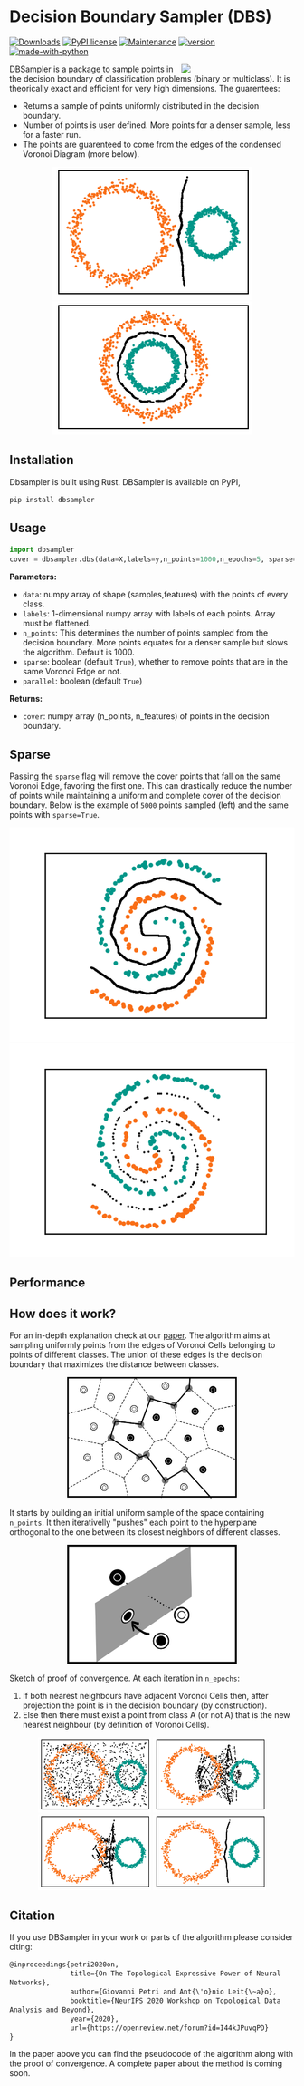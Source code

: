 # Decision Boundary Sampler (DBS)

[![Downloads](https://pepy.tech/badge/dbsampler)](https://pepy.tech/project/dbsampler) [![PyPI license](https://img.shields.io/pypi/l/ansicolortags.svg)](https://github.com/Antonio-Leitao/dbsampler/blob/main/LICENSE) [![Maintenance](https://img.shields.io/badge/Maintained%3F-yes-03a80e.svg)](https://github.com/Antonio-Leitao) [![version ](https://img.shields.io/badge/release-0.0.1-blue.svg)](https://pypi.org/project/dbsampler/) [![made-with-python](https://img.shields.io/badge/Made%20with-Rust-000000.svg)](https://www.python.org/)

<img src='assets/logo.png' width='200px' align="right" style="float:right;margin-left:10pt"></img>

DBSampler is a package to sample points in the decision boundary of  classification problems (binary or multiclass). It is theorically exact and efficient for very high dimensions. The guarentees:

  - Returns a sample of points uniformly distributed in the decision boundary.
  - Number of points is user defined. More points for a denser sample, less for a faster run.
  - The points are guarenteed to come from the edges of the condensed Voronoi Diagram (more below).
<p align="center">
  <img src="images/linear.png"/>
  <img src="images/concentric.png"/>
</p>

## Installation
Dbsampler is built using Rust.
DBSampler is available on PyPI,

```sh
pip install dbsampler
```

## Usage
```python
import dbsampler
cover = dbsampler.dbs(data=X,labels=y,n_points=1000,n_epochs=5, sparse=True, parallel=True) 
```
**Parameters:**
-  ``data``: numpy array of shape (samples,features) with the points of every class.
 -  ``labels``: 1-dimensional numpy array with labels of each points. Array must be flattened.
 -  ``n_points``: This determines the number of points sampled from the decision boundary. More points equates for a denser sample but slows the algorithm. Default is 1000.
 -  ``sparse``: boolean (default `True`), whether to remove points that are in the same Voronoi Edge or not.
 -  ``parallel``: boolean (default `True`)
 
**Returns:**
 -  ``cover``: numpy array (n_points, n_features) of points in the decision boundary.

## Sparse
Passing the ``sparse`` flag will remove the cover points that fall on the same Voronoi Edge, favoring the first one.
This can drastically reduce the number of points while maintaining a uniform and complete cover of the decision boundary.
Below is the example of ``5000`` points sampled (left) and the same points with ``sparse=True``.

<p align="center">
  <img src="images/dense.png"/>
  <img src="images/sparse.png"/>
</p>

## Performance

## How does it work?
For an in-depth explanation check at our [paper](https://openreview.net/forum?id=I44kJPuvqPD). The algorithm aims at sampling uniformly points from the edges of Voronoi Cells belonging to points of different classes. The union of these edges is the decision boundary that maximizes the distance between classes.
 
<p align="center">
  <img src="images/voronoi.png" width="300"/>
</p>

 
 It starts by building an initial uniform sample of the space containing ``n_points``. It then iterativelly "pushes" each point to the hyperplane orthogonal to the one between its closest neighbors of different classes.
 
<p align="center">
  <img src="images/voronoiboudary.png" width="300"/>
</p>
 
Sketch of proof of convergence. At each iteration in ``n_epochs``:
 1. If both nearest neighbours have adjacent Voronoi Cells then, after projection the point is in the decision boundary (by construction).
 2. Else then there must exist a point from class A (or not A) that is the new nearest neighbour (by definition of Voronoi Cells).
 
<p align="center">
  <img src="images/linear_0.png" width="200"/>
  <img src="images/linear_1.png" width="200"/>
  <img src="images/linear_2.png" width="200"/>
  <img src="images/linear.png" width="200"/>
</p>
 




## Citation
If you use DBSampler in your work or parts of the algorithm please consider citing:
```
@inproceedings{petri2020on,
               title={On The Topological Expressive Power of Neural Networks},
               author={Giovanni Petri and Ant{\'o}nio Leit{\~a}o},
               booktitle={NeurIPS 2020 Workshop on Topological Data Analysis and Beyond},
               year={2020},
               url={https://openreview.net/forum?id=I44kJPuvqPD}
}
```
In the paper above you can find the pseudocode of the algorithm along with the proof of convergence. A complete paper about the method is coming soon.
